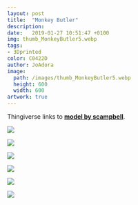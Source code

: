 ```yaml
---
layout: post
title:  "Monkey Butler"
description: 
date:   2019-01-27 10:51:47 +0100
img: thumb_MonkeyButler5.webp
tags: 
- 3Dprinted
color: C0422D
author: JoAdora
image:
  path: /images/thumb_MonkeyButler5.webp
  height: 600
  width: 600
artwork: true
---
```

Thingiverse links to [**model by scampbell**](https://www.thingiverse.com/thing:2768992).


![]({{site.baseurl}}/images/MonkeyButler1.webp)

![]({{site.baseurl}}/images/MonkeyButler2.webp)

![]({{site.baseurl}}/images/MonkeyButler3.webp)

![]({{site.baseurl}}/images/MonkeyButler4.webp)

![]({{site.baseurl}}/images/MonkeyButler5.webp)

![]({{site.baseurl}}/images/MonkeyButler6.webp)